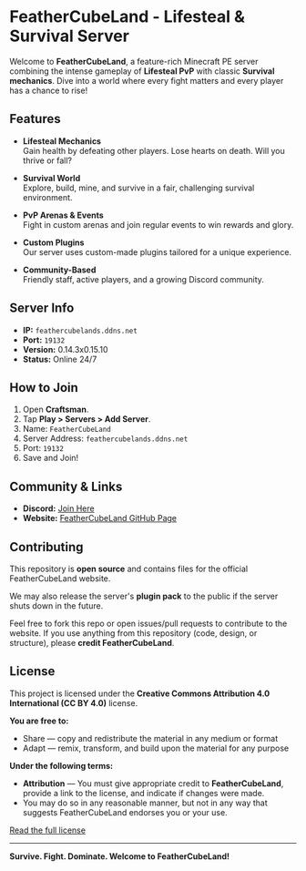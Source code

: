 # FeatherCubeLand - Lifesteal & Survival Server

Welcome to **FeatherCubeLand**, a feature-rich Minecraft PE server combining the intense gameplay of **Lifesteal PvP** with classic **Survival mechanics**. Dive into a world where every fight matters and every player has a chance to rise!

## Features

- **Lifesteal Mechanics**  
  Gain health by defeating other players. Lose hearts on death. Will you thrive or fall?

- **Survival World**  
  Explore, build, mine, and survive in a fair, challenging survival environment.

- **PvP Arenas & Events**  
  Fight in custom arenas and join regular events to win rewards and glory.

- **Custom Plugins**  
  Our server uses custom-made plugins tailored for a unique experience.

- **Community-Based**  
  Friendly staff, active players, and a growing Discord community.

## Server Info

- **IP:** `feathercubelands.ddns.net`
- **Port:** `19132`
- **Version:** 0.14.3x0.15.10
- **Status:** Online 24/7

## How to Join

1. Open **Craftsman**.
2. Tap **Play > Servers > Add Server**.
3. Name: `FeatherCubeLand`
4. Server Address: `feathercubelands.ddns.net`
5. Port: `19132`
6. Save and Join!

## Community & Links

- **Discord:** [Join Here](https://discord.gg/T88neQe8dd)
- **Website:** [FeatherCubeLand GitHub Page](https://feathercubeland.github.io)

## Contributing

This repository is **open source** and contains files for the official FeatherCubeLand website.

We may also release the server's **plugin pack** to the public if the server shuts down in the future.

Feel free to fork this repo or open issues/pull requests to contribute to the website. If you use anything from this repository (code, design, or structure), please **credit FeatherCubeLand**.

## License

This project is licensed under the **Creative Commons Attribution 4.0 International (CC BY 4.0)** license.

**You are free to:**

- Share — copy and redistribute the material in any medium or format  
- Adapt — remix, transform, and build upon the material for any purpose

**Under the following terms:**

- **Attribution** — You must give appropriate credit to **FeatherCubeLand**, provide a link to the license, and indicate if changes were made.  
- You may do so in any reasonable manner, but not in any way that suggests FeatherCubeLand endorses you or your use.

[Read the full license](https://creativecommons.org/licenses/by/4.0/)

---

**Survive. Fight. Dominate. Welcome to FeatherCubeLand!**
